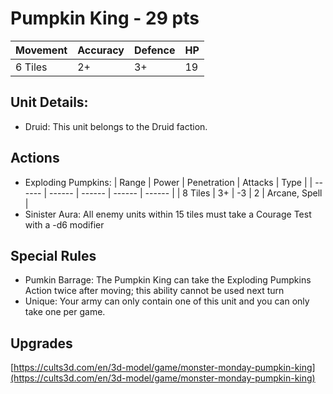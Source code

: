 # Pumpkin King  - 29 pts

|Movement | Accuracy | Defence | HP |
| ------ | ------ | ------ | ------ |
| 6 Tiles | 2+ | 3+ | 19 |

## Unit Details:
- Druid: This unit belongs to the Druid faction.

## Actions
- Exploding Pumpkins:
    | Range | Power | Penetration | Attacks | Type |
    | ------ | ------ | ------ | ------ | ------ |
    | 8 Tiles | 3+ | -3 | 2 | Arcane, Spell |
- Sinister Aura: All enemy units within 15 tiles must take a Courage Test with a -d6 modifier

## Special Rules
- Pumkin Barrage: The Pumpkin King can take the Exploding Pumpkins Action twice after moving; this ability cannot be used next turn
- Unique: Your army can only contain one of this unit and you can only take one per game.

## Upgrades

[https://cults3d.com/en/3d-model/game/monster-monday-pumpkin-king](https://cults3d.com/en/3d-model/game/monster-monday-pumpkin-king)
